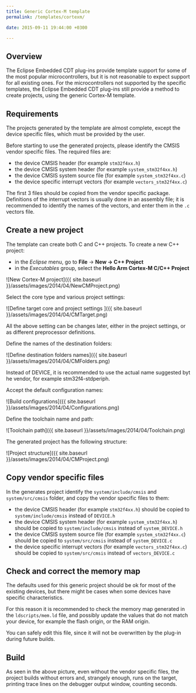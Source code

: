 ```yaml
---
title: Generic Cortex-M template
permalink: /templates/cortexm/

date: 2015-09-11 19:44:00 +0300

---
```


## Overview

The Eclipse Embedded CDT plug-ins provide template support for some of
the most popular microcontrollers, but it is not reasonable to expect
support for all existing ones. For the microcontrollers not supported
by the specific templates, the Eclipse Embedded CDT plug-ins still
provide a method to create projects, using the generic Cortex-M template.

## Requirements

The projects generated by the template are almost complete, except the
device specific files, which must be provided by the user.

Before starting to use the generated projects, please identify the
CMSIS vendor specific files. The required files are:

- the device CMSIS header (for example `stm32f4xx.h`)
- the device CMSIS system header (for example `system_stm32f4xx.h`)
- the device CMSIS system source file (for example `system_stm32f4xx.c`)
- the device specific interrupt vectors (for example `vectors_stm32f4xx.c`)

The first 3 files should be copied from the vendor specific package.
Definitions of the interrupt vectors is usually done in an assembly
file; it is recommended to identify the names of the vectors, and enter
them in the `.c` vectors file.

## Create a new project

The template can create both C and C++ projects. To create a new C++ project:

- in the _Eclipse_ menu, go to **File** → **New → C++ Project**
- in the *Executables* group, select the **Hello Arm Cortex-M C/C++ Project**

![New Cortex-M project]({{ site.baseurl }}/assets/images/2014/04/NewCMProject.png)

Select the core type and various project settings:

![Define target core and project settings ]({{ site.baseurl }}/assets/images/2014/04/CMTarget.png)

All the above setting can be changes later, either in the project settings,
or as different preprocessor definitions.

Define the names of the destination folders:

![Define destination folders names]({{ site.baseurl }}/assets/images/2014/04/CMFolders.png)

Instead of DEVICE, it is recommended to use the actual name suggested byt
he vendor, for example stm32f4-stdperiph.

Accept the default configuration names:

![Build configurations]({{ site.baseurl }}/assets/images/2014/04/Configurations.png)

Define the toolchain name and path:

![Toolchain path]({{ site.baseurl }}/assets/images/2014/04/Toolchain.png)

The generated project has the following structure:

![Project structure]({{ site.baseurl }}/assets/images/2014/04/CMProject.png)

## Copy vendor specific files

In the generates project identify the `system/include/cmsis` and
`system/src/cmsis` folder, and copy the vendor specific files to them:

- the device CMSIS header (for example `stm32f4xx.h`) should be copied to
`system/include/cmsis` instead of `DEVICE.h`
- the device CMSIS system header (for example `system_stm32f4xx.h`) should
be copied to `system/include/cmsis` instead of `system_DEVICE.h`
- the device CMSIS system source file (for example `system_stm32f4xx.c`)
should be copied to `system/src/cmsis` instead of `system_DEVICE.c`
- the device specific interrupt vectors (for example `vectors_stm32f4xx.c`)
should be copied to `system/src/cmsis` instead of `vectors_DEVICE.c`

## Check and correct the memory map

The defaults used for this generic project should be ok for most of the
existing devices, but there might be cases when some devices have
specific characteristics.

For this reason it is recommended to check the memory map generated
in the `ldscripts/mem.ld` file, and possibly update the values that do
not match your device, for example the flash origin, or the RAM origin.

You can safely edit this file, since it will not be overwritten by the
plug-in during future builds.

## Build

As seen in the above picture, even without the vendor specific files,
the project builds without errors and, strangely enough, runs on the
target, printing trace lines on the debugger output window, counting
seconds.

